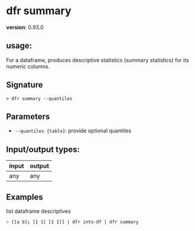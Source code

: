 # dfr summary

**version**: 0.93.0

## **usage**:

For a dataframe, produces descriptive statistics (summary statistics) for its numeric columns.

## Signature

`> dfr summary --quantiles`

## Parameters

- `--quantiles {table}`: provide optional quantiles

## Input/output types:

| input | output |
| ----- | ------ |
| any   | any    |

## Examples

list dataframe descriptives

```bash
> [[a b]; [1 1] [1 1]] | dfr into-df | dfr summary
```

